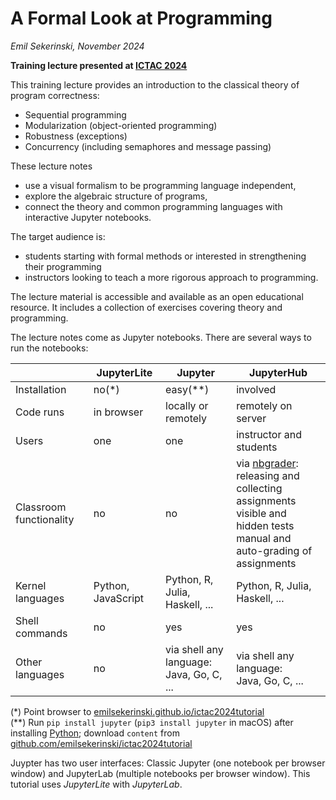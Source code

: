 # A Formal Look at Programming

*Emil Sekerinski, November 2024*

**Training lecture presented at [ICTAC 2024](https://ictac2024.cs.ait.ac.th/)**  

This training lecture provides an introduction to the classical theory of program correctness:
- Sequential programming
- Modularization (object-oriented programming)
- Robustness (exceptions)
- Concurrency (including semaphores and message passing)

These lecture notes
- use a visual formalism to be programming language independent,
- explore the algebraic structure of programs,
- connect the theory and common programming languages with interactive Jupyter notebooks.

The target audience is:
- students starting with formal methods or interested in strengthening their programming
- instructors looking to teach a more rigorous approach to programming.

The lecture material is accessible and available as an open educational resource. It includes a collection of exercises covering theory and programming.

The lecture notes come as Jupyter notebooks. There are several ways to run the notebooks:

|                         | JupyterLite        | Jupyter                                     | JupyterHub                                                                                                                                          |
|-------------------------|--------------------|---------------------------------------------|-----------------------------------------------------------------------------------------------------------------------------------------------------|
| Installation            | no(*)              | easy(**)                                    | involved                                                                                                                                            |
| Code runs               | in browser         | locally or remotely                         | remotely on server                                                                                                                                  |
| Users                   | one                | one                                         | instructor and students                                                                                                                             |
| Classroom functionality | no                 | no                                          | via [nbgrader](https://nbgrader.readthedocs.io/):<br>releasing and collecting assignments<br>visible and hidden tests<br>manual and auto-grading of assignments |
| Kernel languages        | Python, JavaScript | Python, R, Julia, Haskell, ...              | Python, R, Julia, Haskell, ...                                                                                                                      |
| Shell commands          | no                 | yes                                         | yes                                                                                                                                                 |
| Other languages         | no                 | via shell any language:<br>Java, Go, C, ... | via shell any language:<br>Java, Go, C, ...                                                                                                         |                                                                                                              |

(*) Point browser to [emilsekerinski.github.io/ictac2024tutorial](https://emilsekerinski.github.io/ictac2024tutorial)  
(**) Run `pip install jupyter` (`pip3 install jupyter` in macOS) after installing [Python](https://python.org); download `content` from [github.com/emilsekerinski/ictac2024tutorial](https://github.com/emilsekerinski/ictac2024tutorial)


Juypter has two user interfaces: Classic Jupyter (one notebook per browser window) and JupyterLab (multiple notebooks per browser window). This tutorial uses *JupyterLite* with *JupyterLab*.
